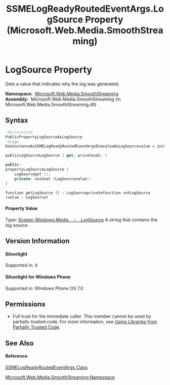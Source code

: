 ﻿---
title: SSMELogReadyRoutedEventArgs.LogSource Property  (Microsoft.Web.Media.SmoothStreaming)
TOCTitle: LogSource Property
ms:assetid: P:Microsoft.Web.Media.SmoothStreaming.SSMELogReadyRoutedEventArgs.LogSource
ms:mtpsurl: https://msdn.microsoft.com/en-us/library/microsoft.web.media.smoothstreaming.ssmelogreadyroutedeventargs.logsource(v=VS.90)
ms:contentKeyID: 31469284
ms.date: 05/02/2012
mtps_version: v=VS.90
f1_keywords:
- Microsoft.Web.Media.SmoothStreaming.SSMELogReadyRoutedEventArgs.get_LogSource
- Microsoft.Web.Media.SmoothStreaming.SSMELogReadyRoutedEventArgs.LogSource
- Microsoft.Web.Media.SmoothStreaming.SSMELogReadyRoutedEventArgs.set_LogSource
dev_langs:
- CSharp
- JScript
- VB
- c++
api_location:
- Microsoft.Web.Media.SmoothStreaming.dll
api_name:
- Microsoft.Web.Media.SmoothStreaming.SSMELogReadyRoutedEventArgs.get_LogSource
- Microsoft.Web.Media.SmoothStreaming.SSMELogReadyRoutedEventArgs.LogSource
- Microsoft.Web.Media.SmoothStreaming.SSMELogReadyRoutedEventArgs.set_LogSource
api_type:
- Managed
topic_type:
- apiref
- kbSyntax
product_family_name: VS
ROBOTS: INDEX,FOLLOW
---

# LogSource Property

Gets a value that indicates why the log was generated.

**Namespace:**  [Microsoft.Web.Media.SmoothStreaming](microsoft-web-media-smoothstreaming-namespace_1.md)  
**Assembly:**  Microsoft.Web.Media.SmoothStreaming (in Microsoft.Web.Media.SmoothStreaming.dll)

## Syntax

``` vb
'Declaration
PublicPropertyLogSourceAsLogSource
'Usage
DiminstanceAsSSMELogReadyRoutedEventArgsDimvalueAsLogSourcevalue = instance.LogSource
```

``` csharp
publicLogSourceLogSource { get; privateset; }
```

``` c++
public:
propertyLogSourceLogSource {
    LogSourceget ();
    private: voidset (LogSourcevalue);
}
```

``` jscript
function getLogSource () : LogSourceprivatefunction setLogSource (value : LogSource)
```

#### Property Value

Type: [System.Windows.Media. . :: . .LogSource](https://msdn.microsoft.com/en-us/library/dd491072\(v=vs.90\))  
A string that contains the log source.  

## Version Information

#### Silverlight

Supported in: 4  

#### Silverlight for Windows Phone

Supported in: Windows Phone OS 7.0  

## Permissions

  - Full trust for the immediate caller. This member cannot be used by partially trusted code. For more information, see [Using Libraries from Partially Trusted Code](https://msdn.microsoft.com/en-us/library/8skskf63\(v=vs.90\)).

## See Also

#### Reference

[SSMELogReadyRoutedEventArgs Class](ssmelogreadyroutedeventargs-class-microsoft-web-media-smoothstreaming_1.md)

[Microsoft.Web.Media.SmoothStreaming Namespace](microsoft-web-media-smoothstreaming-namespace_1.md)

